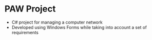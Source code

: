 # PAW Project
* C# project for managing a computer network
* Developed using Windows Forms while taking into account a set of requirements
